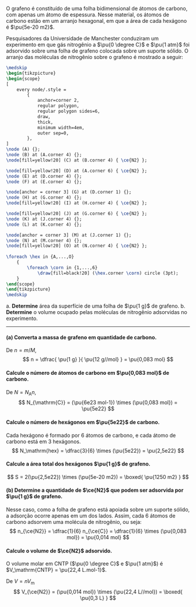 O grafeno é constituído de uma folha bidimensional de átomos de carbono, com apenas um átomo de espessura. Nesse material, os átomos de carbono estão em um arranjo hexagonal, em que a área de cada hexágono é $\pu{5e-20 m2}$.

Pesquisadores da Universidade de Manchester conduziram um experimento em que gás nitrogênio a $\pu{0 \degree C}$ e $\pu{1 atm}$ foi adsorvido sobre uma folha de grafeno colocada sobre um suporte sólido. O arranjo das moléculas de nitrogênio sobre o grafeno é mostrado a seguir:

```latex
\medskip
\begin{tikzpicture}
\begin{scope}
[
    every node/.style =
        {
            anchor=corner 2,
            regular polygon, 
            regular polygon sides=6,
            draw,
            thick,
            minimum width=4em,
            outer sep=0,
        },
]
\node (A) {};
\node (B) at (A.corner 4) {};
\node[fill=yellow!20] (C) at (B.corner 4) { \ce{N2} };

\node[fill=yellow!20] (D) at (A.corner 6) { \ce{N2} };
\node (E) at (D.corner 4) {};
\node (F) at (E.corner 4) {};

\node[anchor = corner 3] (G) at (D.corner 1) {};
\node (H) at (G.corner 4) {};
\node[fill=yellow!20] (I) at (H.corner 4) { \ce{N2} };

\node[fill=yellow!20] (J) at (G.corner 6) { \ce{N2} };
\node (K) at (J.corner 4) {};
\node (L) at (K.corner 4) {};

\node[anchor = corner 3] (M) at (J.corner 1) {};
\node (N) at (M.corner 4) {};
\node[fill=yellow!20] (O) at (N.corner 4) { \ce{N2} };
    
\foreach \hex in {A,...,O}
    {
        \foreach \corn in {1,...,6}
            \draw[fill=black!20] (\hex.corner \corn) circle (3pt); 
    }
\end{scope}
\end{tikzpicture}
\medskip
```

a. **Determine** área da superfície de uma folha de $\pu{1 g}$ de grafeno.
b. **Determine** o volume ocupado pelas moléculas de nitrogênio adsorvidas no experimento.

---

#### **(a)** Converta a massa de grafeno em quantidade de carbono.

De $n = m/M$,
$$
    n = \dfrac{ \pu{1 g} }{ \pu{12 g//mol} } = \pu{0,083 mol}
$$
#### Calcule o número de átomos de carbono em $\pu{0,083 mol}$ de carbono.

De $N = N_\mathrm{A} n$,
$$
    N_{\mathrm{C}} = (\pu{6e23 mol-1}) \times (\pu{0,083 mol}) = \pu{5e22}
$$

#### Calcule o número de hexágonos em $\pu{5e22}$ de carbono.

Cada hexágono é formado por 6 átomos de carbono, e cada átomo de carbono está em 3 hexágonos.
$$
    N_\mathrm{hex} = \dfrac{3}{6} \times (\pu{5e22}) = \pu{2,5e22}
$$

#### Calcule a área total dos hexágonos $\pu{1 g}$ de grafeno.

$$
    S = 2(\pu{2,5e22}) \times (\pu{5e-20 m2}) 
        = \boxed{ \pu{1250 m2} }
$$

#### **(b)** Determine a quantidade de $\ce{N2}$ que podem ser adsorvida por $\pu{1 g}$ de grafeno.

Nesse caso, como a folha de grafeno está apoiada sobre um suporte sólido, a adsorção ocorre apenas em um dos lados. Assim, cada 6 átomos de carbono adsorvem uma molécula de nitrogênio, ou seja:
$$
    n_{\ce{N2}} = \dfrac{1}{6} n_{\ce{C}} = \dfrac{1}{6} \times (\pu{0,083 mol}) = \pu{0,014 mol}
$$

#### Calcule o volume de $\ce{N2}$ adsorvido.

O volume molar em CNTP ($\pu{0 \degree C}$ e $\pu{1 atm}$) é $V_\mathrm{CNTP} = \pu{22,4 L.mol-1}$. 

De $V = n V_\mathrm{m}$
$$
    V_{\ce{N2}} = (\pu{0,014 mol}) \times (\pu{22,4 L//mol}) = \boxed{ \pu{0,3 L} }
$$

